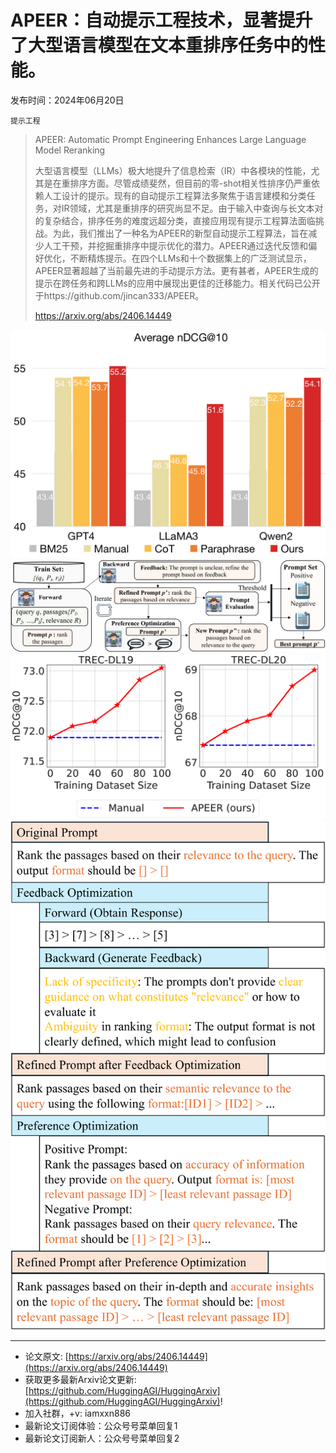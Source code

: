 # APEER：自动提示工程技术，显著提升了大型语言模型在文本重排序任务中的性能。
发布时间：2024年06月20日

`提示工程`
> APEER: Automatic Prompt Engineering Enhances Large Language Model Reranking
>
> 大型语言模型（LLMs）极大地提升了信息检索（IR）中各模块的性能，尤其是在重排序方面。尽管成绩斐然，但目前的零-shot相关性排序仍严重依赖人工设计的提示。现有的自动提示工程算法多聚焦于语言建模和分类任务，对IR领域，尤其是重排序的研究尚显不足。由于输入中查询与长文本对的复杂结合，排序任务的难度远超分类，直接应用现有提示工程算法面临挑战。为此，我们推出了一种名为APEER的新型自动提示工程算法，旨在减少人工干预，并挖掘重排序中提示优化的潜力。APEER通过迭代反馈和偏好优化，不断精炼提示。在四个LLMs和十个数据集上的广泛测试显示，APEER显著超越了当前最先进的手动提示方法。更有甚者，APEER生成的提示在跨任务和跨LLMs的应用中展现出更佳的迁移能力。相关代码已公开于https://github.com/jincan333/APEER。
>
> https://arxiv.org/abs/2406.14449

![](https://raw.githubusercontent.com/HuggingAGI/HuggingArxiv/main/paper_images/2406.14449/performance.png)
![](https://raw.githubusercontent.com/HuggingAGI/HuggingArxiv/main/paper_images/2406.14449/x1.png)
![](https://raw.githubusercontent.com/HuggingAGI/HuggingArxiv/main/paper_images/2406.14449/x2.png)
![](https://raw.githubusercontent.com/HuggingAGI/HuggingArxiv/main/paper_images/2406.14449/x3.png)

<hr />

- 论文原文: [https://arxiv.org/abs/2406.14449](https://arxiv.org/abs/2406.14449)
- 获取更多最新Arxiv论文更新: [https://github.com/HuggingAGI/HuggingArxiv](https://github.com/HuggingAGI/HuggingArxiv)!
- 加入社群，+v: iamxxn886
- 最新论文订阅体验：公众号号菜单回复1
- 最新论文订阅新人：公众号号菜单回复2